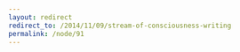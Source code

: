 ```yaml
---
layout: redirect
redirect_to: /2014/11/09/stream-of-consciousness-writing
permalink: /node/91
---
```

